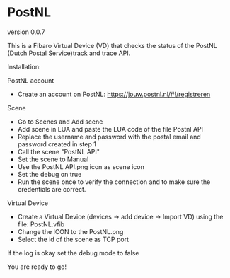 # PostNL
version 0.0.7

This is a Fibaro Virtual Device (VD) that checks the status of the PostNL (Dutch Postal Service)track and trace API.

Installation:

PostNL account
- Create an account on PostNL: https://jouw.postnl.nl/#!/registreren

Scene
- Go to  Scenes  and Add scene
- Add scene in LUA and paste the LUA code of the file Postnl API
- Replace the username and password with the postal email and password created in step 1
- Call the scene "PostNL API"
- Set the scene to Manual
- Use the PostNL API.png icon as scene icon
- Set the debug on true 
- Run the scene once to verify the connection and to make sure the credentials are correct.

Virtual Device
- Create a Virtual Device (devices -> add device -> Import VD) using the file: PostNL.vfib
- Change the ICON to the PostNL.png
- Select the id of the scene as TCP port

If the log is okay set the debug mode to false

You are ready to go!
